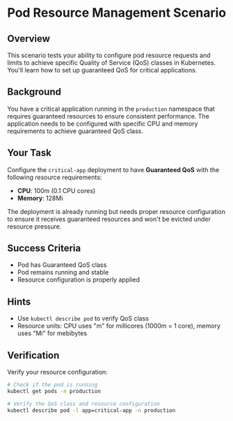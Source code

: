 # Pod Resource Management Scenario

## Overview
This scenario tests your ability to configure pod resource requests and limits to achieve specific Quality of Service (QoS) classes in Kubernetes. You'll learn how to set up guaranteed QoS for critical applications.

## Background
You have a critical application running in the `production` namespace that requires guaranteed resources to ensure consistent performance. The application needs to be configured with specific CPU and memory requirements to achieve guaranteed QoS class.

## Your Task
Configure the `critical-app` deployment to have **Guaranteed QoS** with the following resource requirements:
- **CPU**: 100m (0.1 CPU cores)
- **Memory**: 128Mi

The deployment is already running but needs proper resource configuration to ensure it receives guaranteed resources and won't be evicted under resource pressure.

## Success Criteria
- Pod has Guaranteed QoS class
- Pod remains running and stable
- Resource configuration is properly applied

## Hints

- Use `kubectl describe pod` to verify QoS class
- Resource units: CPU uses "m" for millicores (1000m = 1 core), memory uses "Mi" for mebibytes

## Verification

Verify your resource configuration:

```bash
# Check if the pod is running
kubectl get pods -n production

# Verify the QoS class and resource configuration
kubectl describe pod -l app=critical-app -n production
```
